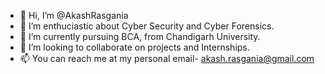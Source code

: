 - 👋 Hi, I’m @AkashRasgania
- 👀 I’m enthuciastic about Cyber Security and Cyber Forensics.
- 🌱 I’m currently pursuing BCA, from Chandigarh University.
- 💞️ I’m looking to collaborate on projects and Internships. 
- 📫 You can reach me at my personal email- akash.rasgania@gmail.com

<!---
AkashRasgania/AkashRasgania is a ✨ special ✨ repository because its `README.md` (this file) appears on your GitHub profile.
You can click the Preview link to take a look at your changes.
--->
